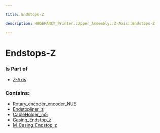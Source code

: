 ```yaml
---

title: Endstops-Z

description: HUGEFANCY_Printer::Upper_Assembly::Z-Axis::Endstops-Z

---
```

# Endstops-Z
<script>
    var geoarray = '{"Casing_Endstop_z": {}, "Endstopliner_z": {}, "CableHolder_m5": {}, "Rotary_encoder_encoder_NUE": {}, "M_Casing_Endstop_z": {}}';
</script>
<script>
    var basepath = '/assets/HUGEFANCY_Printer/Upper_Assembly/Z-Axis/Endstops-Z/';
</script>
<link rel="stylesheet" href="/css/container.css">

<div id="container"></div>

<!-- these are the required scripts for the three.js scene -->
<script src="/lib/three.min.js"></script>
<script src="/lib/OrbitControls.js"></script>
<script src="/lib/RectAreaLightUniformsLib.js"></script>
<!-- this is your app's lib file -->
<script src="/lib/triceratops_app.js"></script>
### Is Part of
- [Z-Axis](../Z-Axis)  

### Contains:
- [Rotary_encoder_encoder_NUE](./Endstops-Z/Rotary_encoder_encoder_NUE)  
- [Endstopliner_z](./Endstops-Z/Endstopliner_z)  
- [CableHolder_m5](./Endstops-Z/CableHolder_m5)  
- [Casing_Endstop_z](./Endstops-Z/Casing_Endstop_z)  
- [M_Casing_Endstop_z](./Endstops-Z/M_Casing_Endstop_z)


